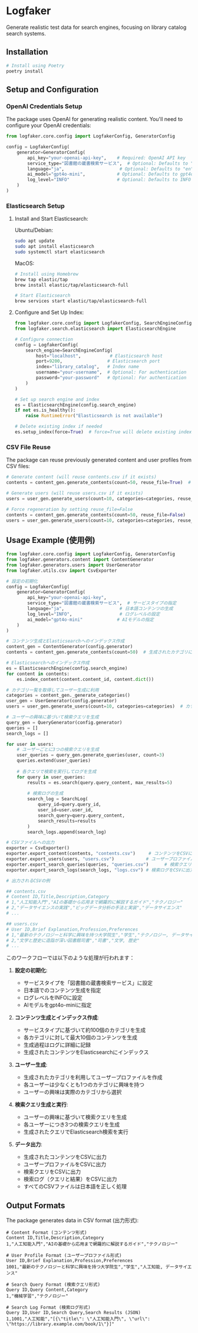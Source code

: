 # Logfaker

Generate realistic test data for search engines, focusing on library catalog search systems.

## Installation

```bash
# Install using Poetry
poetry install
```

## Setup and Configuration

### OpenAI Credentials Setup

The package uses OpenAI for generating realistic content. You'll need to configure your OpenAI credentials:

```python
from logfaker.core.config import LogfakerConfig, GeneratorConfig

config = LogfakerConfig(
    generator=GeneratorConfig(
        api_key="your-openai-api-key",    # Required: OpenAI API key
        service_type="図書館の蔵書検索サービス",  # Optional: Defaults to "Book search service"
        language="ja",                     # Optional: Defaults to "en"
        ai_model="gpt4o-mini",            # Optional: Defaults to gpt4o-mini
        log_level="INFO"                  # Optional: Defaults to INFO
    )
)
```

### Elasticsearch Setup

1. Install and Start Elasticsearch:

   Ubuntu/Debian:
   ```bash
   sudo apt update
   sudo apt install elasticsearch
   sudo systemctl start elasticsearch
   ```

   MacOS:
   ```bash
   # Install using Homebrew
   brew tap elastic/tap
   brew install elastic/tap/elasticsearch-full
   
   # Start Elasticsearch
   brew services start elastic/tap/elasticsearch-full
   ```

2. Configure and Set Up Index:
   ```python
   from logfaker.core.config import LogfakerConfig, SearchEngineConfig
   from logfaker.search.elasticsearch import ElasticsearchEngine

   # Configure connection
   config = LogfakerConfig(
       search_engine=SearchEngineConfig(
           host="localhost",           # Elasticsearch host
           port=9200,                 # Elasticsearch port
           index="library_catalog",   # Index name
           username="your-username",  # Optional: For authentication
           password="your-password"   # Optional: For authentication
       )
   )

   # Set up search engine and index
   es = ElasticsearchEngine(config.search_engine)
   if not es.is_healthy():
       raise RuntimeError("Elasticsearch is not available")
   
   # Delete existing index if needed
   es.setup_index(force=True)  # force=True will delete existing index
   ```

### CSV File Reuse

The package can reuse previously generated content and user profiles from CSV files:

```python
# Generate content (will reuse contents.csv if it exists)
contents = content_gen.generate_contents(count=50, reuse_file=True)  # Default: reuse_file=True

# Generate users (will reuse users.csv if it exists)
users = user_gen.generate_users(count=10, categories=categories, reuse_file=True)

# Force regeneration by setting reuse_file=False
contents = content_gen.generate_contents(count=50, reuse_file=False)
users = user_gen.generate_users(count=10, categories=categories, reuse_file=False)
```

## Usage Example (使用例)

```python
from logfaker.core.config import LogfakerConfig, GeneratorConfig
from logfaker.generators.content import ContentGenerator
from logfaker.generators.users import UserGenerator
from logfaker.utils.csv import CsvExporter

# 設定の初期化
config = LogfakerConfig(
    generator=GeneratorConfig(
        api_key="your-openai-api-key",
        service_type="図書館の蔵書検索サービス",  # サービスタイプの指定
        language="ja",                     # 日本語コンテンツの生成
        log_level="INFO",                  # ログレベルの設定
        ai_model="gpt4o-mini"             # AIモデルの指定
    )
)

# コンテンツ生成とElasticsearchへのインデックス作成
content_gen = ContentGenerator(config.generator)
contents = content_gen.generate_contents(count=50)  # 生成されたカテゴリに基づいて50アイテムを生成

# Elasticsearchへのインデックス作成
es = ElasticsearchEngine(config.search_engine)
for content in contents:
    es.index_content(content.content_id, content.dict())

# カテゴリ一覧を取得してユーザー生成に利用
categories = content_gen._generate_categories()
user_gen = UserGenerator(config.generator)
users = user_gen.generate_users(count=10, categories=categories)  # カテゴリに基づいて10人のユーザーを生成

# ユーザーの興味に基づいて検索クエリを生成
query_gen = QueryGenerator(config.generator)
queries = []
search_logs = []

for user in users:
    # ユーザーごとに3つの検索クエリを生成
    user_queries = query_gen.generate_queries(user, count=3)
    queries.extend(user_queries)
    
    # 各クエリで検索を実行してログを生成
    for query in user_queries:
        results = es.search(query.query_content, max_results=5)
        
        # 検索ログの生成
        search_log = SearchLog(
            query_id=query.query_id,
            user_id=user.user_id,
            search_query=query.query_content,
            search_results=results
        )
        search_logs.append(search_log)

# CSVファイルへの出力
exporter = CsvExporter()
exporter.export_content(contents, "contents.csv")     # コンテンツをCSVに出力
exporter.export_users(users, "users.csv")            # ユーザープロファイルをCSVに出力
exporter.export_search_queries(queries, "queries.csv")      # 検索クエリをCSVに出力
exporter.export_search_logs(search_logs, "logs.csv") # 検索ログをCSVに出力

# 出力されるCSVの例

## contents.csv
# Content ID,Title,Description,Category
# 1,"人工知能入門","AIの基礎から応用まで網羅的に解説するガイド","テクノロジー"
# 2,"データサイエンスの実践","ビッグデータ分析の手法と実装","データサイエンス"
# ...

## users.csv
# User ID,Brief Explanation,Profession,Preferences
# 1,"最新のテクノロジーと科学に興味を持つ大学院生","学生","テクノロジー, データサイエンス"
# 2,"文学と歴史に造詣が深い図書館司書","司書","文学, 歴史"
# ...
```

このワークフローでは以下のような処理が行われます：

1. **設定の初期化**:
   - サービスタイプを「図書館の蔵書検索サービス」に設定
   - 日本語でのコンテンツ生成を指定
   - ログレベルをINFOに設定
   - AIモデルをgpt4o-miniに指定

2. **コンテンツ生成とインデックス作成**:
   - サービスタイプに基づいて約100個のカテゴリを生成
   - 各カテゴリに対して最大10個のコンテンツを生成
   - 生成過程はログに詳細に記録
   - 生成されたコンテンツをElasticsearchにインデックス

3. **ユーザー生成**:
   - 生成されたカテゴリを利用してユーザープロファイルを作成
   - 各ユーザーは少なくとも1つのカテゴリに興味を持つ
   - ユーザーの興味は実際のカテゴリから選択

4. **検索クエリ生成と実行**:
   - ユーザーの興味に基づいて検索クエリを生成
   - 各ユーザーにつき3つの検索クエリを生成
   - 生成されたクエリでElasticsearch検索を実行

5. **データ出力**:
   - 生成されたコンテンツをCSVに出力
   - ユーザープロファイルをCSVに出力
   - 検索クエリをCSVに出力
   - 検索ログ（クエリと結果）をCSVに出力
   - すべてのCSVファイルは日本語を正しく処理

## Output Formats

The package generates data in CSV format (出力形式):

```csv
# Content Format (コンテンツ形式)
Content ID,Title,Description,Category
1,"人工知能入門","AIの基礎から応用まで網羅的に解説するガイド","テクノロジー"

# User Profile Format (ユーザープロファイル形式)
User ID,Brief Explanation,Profession,Preferences
1001,"最新のテクノロジーと科学に興味を持つ大学院生","学生","人工知能, データサイエンス"

# Search Query Format (検索クエリ形式)
Query ID,Query Content,Category
1,"機械学習","テクノロジー"

# Search Log Format (検索ログ形式)
Query ID,User ID,Search Query,Search Results (JSON)
1,1001,"人工知能","[{\"title\": \"人工知能入門\", \"url\": \"https://library.example.com/book/1\"}]"
```
